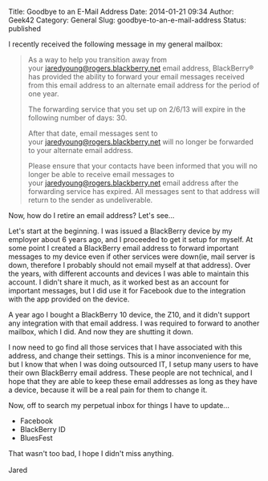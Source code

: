 Title: Goodbye to an E-Mail Address
Date: 2014-01-21 09:34
Author: Geek42
Category: General
Slug: goodbye-to-an-e-mail-address
Status: published

I recently received the following message in my general mailbox:

> As a way to help you transition away from
> your <jaredyoung@rogers.blackberry.net> email address, BlackBerry® has
> provided the ability to forward your email messages received from this
> email address to an alternate email address for the period of one
> year.
>
> The forwarding service that you set up on 2/6/13 will expire in the
> following number of days: 30.
>
> After that date, email messages sent to
> your <jaredyoung@rogers.blackberry.net> will no longer be forwarded to
> your alternate email address.
>
> Please ensure that your contacts have been informed that you will no
> longer be able to receive email messages to
> your <jaredyoung@rogers.blackberry.net> email address after the
> forwarding service has expired. All messages sent to that address will
> return to the sender as undeliverable.

Now, how do I retire an email address? Let's see...<!--more-->

Let's start at the beginning. I was issued a BlackBerry device by my
employer about 6 years ago, and I proceeded to get it setup for myself.
At some point I created a BlackBerry email address to forward important
messages to my device even if other services were down(ie, mail server
is down, therefore I probably should not email myself at that address).
Over the years, with different accounts and devices I was able to
maintain this account. I didn't share it much, as it worked best as an
account for important messages, but I did use it for Facebook due to the
integration with the app provided on the device.

A year ago I bought a BlackBerry 10 device, the Z10, and it didn't
support any integration with that email address. I was required to
forward to another mailbox, which I did. And now they are shutting it
down.

I now need to go find all those services that I have associated with
this address, and change their settings. This is a minor inconvenience
for me, but I know that when I was doing outsourced IT, I setup many
users to have their own BlackBerry email address. These people are not
technical, and I hope that they are able to keep these email addresses
as long as they have a device, because it will be a real pain for them
to change it.

Now, off to search my perpetual inbox for things I have to update...

-   Facebook
-   BlackBerry ID
-   BluesFest

That wasn't too bad, I hope I didn't miss anything.

<span style="line-height: 1.5;">Jared</span>
